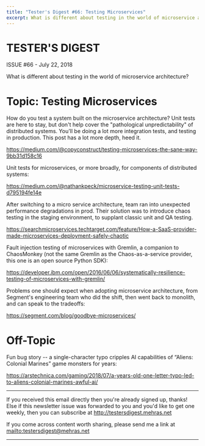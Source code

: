 ```yaml
---
title: "Tester's Digest #66: Testing Microservices"
excerpt: What is different about testing in the world of microservice architecture?
---
```


TESTER'S DIGEST
===============
ISSUE #66 - July 22, 2018

What is different about testing in the world of microservice architecture?

Topic: Testing Microservices
============================

How do you test a system built on the microservice architecture? Unit tests are here to stay, but don't help cover the "pathological unpredictability" of distributed systems. You'll be doing a lot more integration tests, and testing in production. This post has a lot more depth, heed it.

<https://medium.com/@copyconstruct/testing-microservices-the-sane-way-9bb31d158c16>

Unit tests for microservices, or more broadly, for components of distributed systems:

<https://medium.com/@nathankpeck/microservice-testing-unit-tests-d795194fe14e>

After switching to a micro service architecture, team ran into unexpected performance degradations in prod. Their solution was to introduce chaos testing in the staging environment, to supplant classic unit and QA testing.

<https://searchmicroservices.techtarget.com/feature/How-a-SaaS-provider-made-microservices-deployment-safely-chaotic>

Fault injection testing of microservices with Gremlin, a companion to ChaosMonkey (not the same Gremlin as the Chaos-as-a-service provider, this one is an open source Python SDK):

<https://developer.ibm.com/open/2016/06/06/systematically-resilience-testing-of-microservices-with-gremlin/>

Problems one should expect when adopting microservice architecture, from Segment's engineering team who did the shift, then went back to monolith, and can speak to the tradeoffs:

<https://segment.com/blog/goodbye-microservices/>

Off-Topic
=========

Fun bug story -- a single-character typo cripples AI capabilities of “Aliens: Colonial Marines” game monsters for years:

<https://arstechnica.com/gaming/2018/07/a-years-old-one-letter-typo-led-to-aliens-colonial-marines-awful-ai/>

---

If you received this email directly then you're already signed up, thanks! Else
if this newsletter issue was forwarded to you and you'd like to get one weekly,
then you can subscribe at <http://testersdigest.mehras.net>

If you come across content worth sharing, please send me a link at
<mailto:testersdigest@mehras.net>

---
